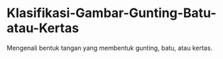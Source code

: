 # Klasifikasi-Gambar-Gunting-Batu-atau-Kertas
Mengenali bentuk tangan yang membentuk gunting, batu, atau kertas.
